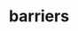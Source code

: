 ---
pid: llg206
title: barriers
location_transcription: Germantown
coordinates: "[-75.173419128391, 40.037735113939]"
zipcode: '19118'
gen_neighborhood: Northwest Philadelphia
neighborhood: Chestnut Hill
outside_phl: 
age: '15'
age_range: 13-19
instagram: 
image_file_name: llg_206.jpg
proposal_transcription: |-
  fences made up of parts of fences all over Germantown

  overall, people are welcome to take the sledgehammer and break the fences, as they will be repaired every week.

  - sledgehammer chained to fence
topic: Neighborhoods,Unity
topic_summary: 0, 0, 0
type: Interactive,Sculpture Statue
keywords_other: fences, separation, breaking down barriers, ongoing
credit: Eleanor Loden
image_labels: 
twitter: 
facebook: 
permalink: "/monuments/llg206/"
layout: item-page
---